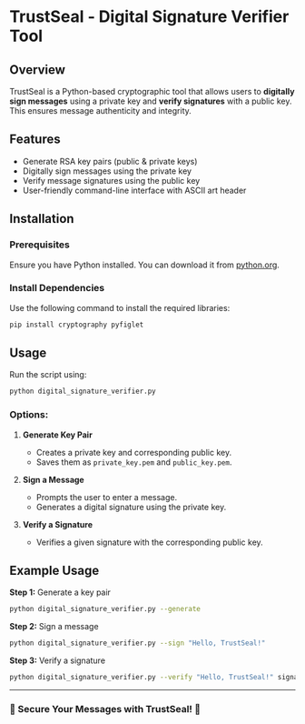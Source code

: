 # TrustSeal - Digital Signature Verifier Tool

## Overview
TrustSeal is a Python-based cryptographic tool that allows users to **digitally sign messages** using a private key and **verify signatures** with a public key. This ensures message authenticity and integrity.

## Features
- Generate RSA key pairs (public & private keys)
- Digitally sign messages using the private key
- Verify message signatures using the public key
- User-friendly command-line interface with ASCII art header

## Installation
### Prerequisites
Ensure you have Python installed. You can download it from [python.org](https://www.python.org/).

### Install Dependencies
Use the following command to install the required libraries:

```bash
pip install cryptography pyfiglet
```

## Usage
Run the script using:

```bash
python digital_signature_verifier.py
```

### Options:
1. **Generate Key Pair**
   - Creates a private key and corresponding public key.
   - Saves them as `private_key.pem` and `public_key.pem`.

2. **Sign a Message**
   - Prompts the user to enter a message.
   - Generates a digital signature using the private key.

3. **Verify a Signature**
   - Verifies a given signature with the corresponding public key.

## Example Usage
**Step 1:** Generate a key pair
```bash
python digital_signature_verifier.py --generate
```

**Step 2:** Sign a message
```bash
python digital_signature_verifier.py --sign "Hello, TrustSeal!"
```

**Step 3:** Verify a signature
```bash
python digital_signature_verifier.py --verify "Hello, TrustSeal!" signature.txt public_key.pem
```

---
### 🚀 Secure Your Messages with TrustSeal! 🚀
